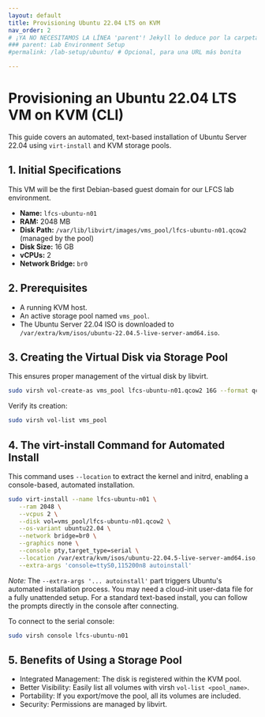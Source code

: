 ```yaml
---
layout: default
title: Provisioning Ubuntu 22.04 LTS on KVM
nav_order: 2
# ¡YA NO NECESITAMOS LA LÍNEA 'parent'! Jekyll lo deduce por la carpeta.
### parent: Lab Environment Setup
#permalink: /lab-setup/ubuntu/ # Opcional, para una URL más bonita

---
```


# Provisioning an Ubuntu 22.04 LTS VM on KVM (CLI)

This guide covers an automated, text-based installation of Ubuntu Server 22.04 using `virt-install` and KVM storage pools.

## 1. Initial Specifications

This VM will be the first Debian-based guest domain for our LFCS lab environment.

- **Name:** `lfcs-ubuntu-n01`
- **RAM:** 2048 MB
- **Disk Path:** `/var/lib/libvirt/images/vms_pool/lfcs-ubuntu-n01.qcow2` (managed by the pool)
- **Disk Size:** 16 GB
- **vCPUs:** 2
- **Network Bridge:** `br0`

## 2. Prerequisites

- A running KVM host.
- An active storage pool named `vms_pool`.
- The Ubuntu Server 22.04 ISO is downloaded to `/var/extra/kvm/isos/ubuntu-22.04.5-live-server-amd64.iso`.

## 3. Creating the Virtual Disk via Storage Pool

This ensures proper management of the virtual disk by libvirt.

```bash
sudo virsh vol-create-as vms_pool lfcs-ubuntu-n01.qcow2 16G --format qcow2
```
    
Verify its creation:
```bash
sudo virsh vol-list vms_pool
```

## 4. The virt-install Command for Automated Install

This command uses `--location` to extract the kernel and initrd, enabling a console-based, automated installation.

```bash
sudo virt-install --name lfcs-ubuntu-n01 \
   --ram 2048 \
   --vcpus 2 \
   --disk vol=vms_pool/lfcs-ubuntu-n01.qcow2 \
   --os-variant ubuntu22.04 \
   --network bridge=br0 \
   --graphics none \
   --console pty,target_type=serial \
   --location /var/extra/kvm/isos/ubuntu-22.04.5-live-server-amd64.iso,kernel=casper/vmlinuz,initrd=casper/initrd \
   --extra-args 'console=ttyS0,115200n8 autoinstall'
```

_Note:_ The `--extra-args '... autoinstall'` part triggers Ubuntu's automated installation process. You may need a cloud-init user-data file for a fully unattended setup. For a standard text-based install, you can follow the prompts directly in the console after connecting.

To connect to the serial console:
```bash
sudo virsh console lfcs-ubuntu-n01
```

## 5. Benefits of Using a Storage Pool
- Integrated Management: The disk is registered within the KVM pool.
- Better Visibility: Easily list all volumes with virsh `vol-list <pool_name>`.
- Portability: If you export/move the pool, all its volumes are included.
- Security: Permissions are managed by libvirt.

